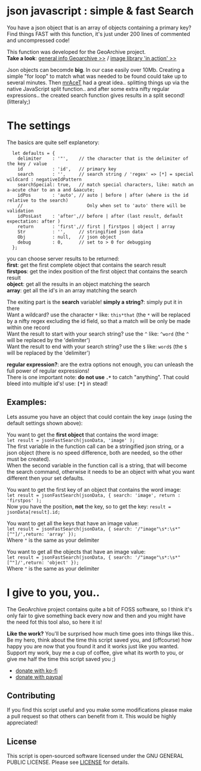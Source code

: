 # json javascript : simple & fast Search
You have a json object that is an array of objects containing a primary key? Find things FAST with this function, it's just under 200 lines of commented and uncompressed code!

This function was developed for the GeoArchive project.\
**Take a look**: [general info Geoarchive >>](https://www.geoarchief.eu)  /  [image library 'in action' >>](https://www.geoarchief.nl/C001)

Json objects can becomde **big**. In our case easily over 10Mb. Creating a simple "for loop" to match what was needed to be found could take up to several minutes. Then [mrAceT](https://github.com/mrAceT) had a great idea.. splitting things up via the native JavaScript split function.. and after some extra nifty regular expressions.. the created search function gives results in a split second! (litteraly;)

# The settings
The basics are quite self explanetory:
```
  let defaults = {
    delimiter    : '"',    // the character that is the delimiter of the key / value
    id           : 'id',   // primary key
    search       : '',     // search string / 'regex' => [*] = special wildcard : negativeIdPattern
    searchSpecial: true,   // match special characters, like: match an a-acute char to an a and &aacute;
    idPos        : 'auto', // auto | before | after (where is the id relative to the search)
    //                        Only when set to 'auto' there will be validation
    idPosLast    : 'after',// before | after (last result, default expectation: after )
    return       : 'first',// first | firstpos | object | array
    Str          : '',     // stringified json data
    Obj          : null,   // json object
    debug        : 0,      // set to > 0 for debugging
  };
```
you can choose server results to be returned:\
**first**: get the first complete object that contains the search result\
**firstpos**: get the index position of the first object that contains the search result\
**object**: get all the results in an object matching the search\
**array**: get all the id's in an array matching the search

The exiting part is the **search** variable!
**simply a string?**: simply put it in there\
Want a wildcard? use the character `*` like: `this*that` (the `*` will be replaced by a nifty regex excluding the id field, so that a match will be only be made within one record\
Want the result to start with your search string? use the `^` like: `^word` (the `^` will be replaced by the 'delimiter')\
Want the result to end with your search string? use the `$` like: `word$` (the `$` will be replaced by the 'delimiter')

**regular expression?**: are the extra options not enough, you can unleash the full power of regular expressions!\
There is one important note: **do not use `.*`** to catch "anything". That could bleed into multiple id's! use: **`[*]`** in stead!

## Examples:
Lets assume you have an object that could contain the key `image` (using the default settings shown above):

You want to get the **first object** that contains the word image:\
`let result = jsonFastSearch(jsonData, 'image' );`\
The first variable in the function call can be a stringified json string, or a json object (there is no speed difference, both are needed, so the other must be created).\
When the second variable in the function call is a string, that will become the search command, otherwise it needs to be an object with what you want different then your set defaults.

You want to get the first key of an object that contains the word image:\
`let result = jsonFastSearch(jsonData, { search: 'image', return : 'firstpos' );`\
Now you have the position, **not** the key, so to get the key: `result = jsonData[result].id;` 

You want to get all the keys that have an image value:\
`let result = jsonFastSearch(jsonData, { search: '/"image"\s*:\s*"[^"]/',return: 'array' });`\
Where `"` is the same as your delimiter

You want to get all the objects that have an image value:\
`let result = jsonFastSearch(jsonData, { search: '/"image"\s*:\s*"[^"]/',return: 'object' });`\
Where `"` is the same as your delimiter

# I give to you, you..
The GeoArchive project contains quite a bit of FOSS software, so I think it's only fair to give something back every now and then and you might have the need fot this tool also, so here it is!

**Like the work?** You'll be surprised how much time goes into things like this..\
Be my hero, think about the time this script saved you, and (offcourse) how happy you are now that you found it and it works just like you wanted.
Support my work, buy me a cup of coffee, give what its worth to you, or give me half the time this script saved you ;)
- [donate with ko-fi](https://ko-fi.com/mrAceT)
- [donate with paypal](https://www.paypal.com/donate?hosted_button_id=W52D2EYLREJU4)

## Contributing
If you find this script useful and you make some modifications please make a pull request so that others can benefit from it. This would be highly appreciated!

## License
This script is open-sourced software licensed under the GNU GENERAL PUBLIC LICENSE. Please see [LICENSE](LICENSE.md) for details.
